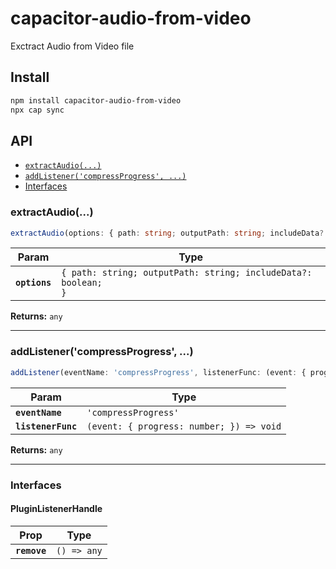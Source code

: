 # capacitor-audio-from-video

Exctract Audio from Video file

## Install

```bash
npm install capacitor-audio-from-video
npx cap sync
```

## API

<docgen-index>

* [`extractAudio(...)`](#extractaudio)
* [`addListener('compressProgress', ...)`](#addlistenercompressprogress)
* [Interfaces](#interfaces)

</docgen-index>

<docgen-api>
<!--Update the source file JSDoc comments and rerun docgen to update the docs below-->

### extractAudio(...)

```typescript
extractAudio(options: { path: string; outputPath: string; includeData?: boolean; }) => any
```


| Param         | Type                                                                      |
| ------------- | ------------------------------------------------------------------------- |
| **`options`** | <code>{ path: string; outputPath: string; includeData?: boolean; }</code> |

**Returns:** <code>any</code></code>

---

### addListener('compressProgress', ...)

```typescript
addListener(eventName: 'compressProgress', listenerFunc: (event: { progress: number; }) => void) => Promise<PluginListenerHandle> & PluginListenerHandle
```


| Param              | Type                                                   |
| ------------------ | ------------------------------------------------------ |
| **`eventName`**    | <code>'compressProgress'</code>                        |
| **`listenerFunc`** | <code>(event: { progress: number; }) =&gt; void</code> |

**Returns:** <code>any</code>

---

### Interfaces

#### PluginListenerHandle


| Prop         | Type                      |
| ------------ | ------------------------- |
| **`remove`** | <code>() =&gt; any</code> |

</docgen-api>
